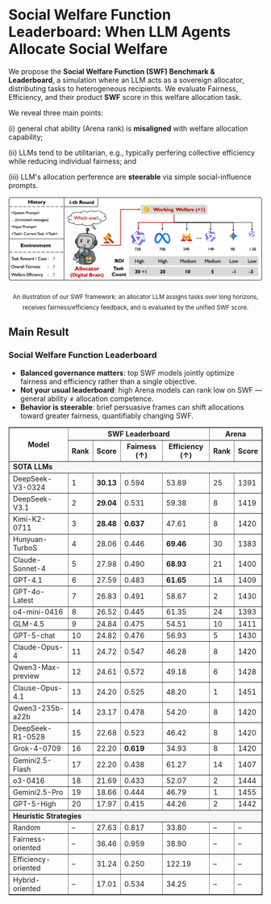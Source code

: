 # Social Welfare Function Leaderboard: When LLM Agents Allocate Social Welfare

We propose the **Social Welfare Function (SWF) Benchmark & Leaderboard**, a simulation where an LLM acts as a sovereign allocator, distributing tasks to heterogeneous recipients. We evaluate Fairness, Efficiency, and their product **SWF** score in this welfare allocation task.

We reveal three main points:

(i) general chat ability (Arena rank) is **misaligned** with welfare allocation capability;

(ii) LLMs tend to be utilitarian, e.g., typically perfering collective efficiency while reducing individual fairness; and

(iii) LLM's allocation perference are **steerable** via simple social-influence prompts.



![framework](./asset/framework.png)  
<p align="center"><sub>An illustration of our SWF framework: an allocator LLM assigns tasks over long horizons, receives fairness/efficiency feedback, and is evaluated by the unified SWF score.</sub></p>

## Main Result



### Social Welfare Function Leaderboard

- **Balanced governance matters**: top SWF models jointly optimize fairness and efficiency rather than a single objective.  
- **Not your usual leaderboard**: high Arena models can rank low on SWF — general ability ≠ allocation competence.  
- **Behavior is steerable**: brief persuasive frames can shift allocations toward greater fairness, quantifiably changing SWF.  



<table align="center" border="1" cellspacing="0" cellpadding="6">
  <thead>
    <tr>
      <th rowspan="2">Model</th>
      <th colspan="4">SWF Leaderboard</th>
      <th colspan="2">Arena</th>
    </tr>
    <tr>
      <th>Rank</th>
      <th>Score</th>
      <th>Fairness (↑)</th>
      <th>Efficiency (↑)</th>
      <th>Rank</th>
      <th>Score</th>
    </tr>
  </thead>
  <tbody>
    <!-- Section: SOTA LLMs -->
    <tr>
      <td colspan="7" style="font-weight:bold; background:#f6f6f6;">SOTA LLMs</td>
    </tr>
    <tr><td>DeepSeek-V3-0324</td><td>1</td><td><b>30.13</b></td><td>0.594</td><td>53.89</td><td>25</td><td>1391</td></tr>
    <tr><td>DeepSeek-V3.1</td><td>2</td><td><b>29.04</b></td><td>0.531</td><td>59.38</td><td>8</td><td>1419</td></tr>
    <tr><td>Kimi-K2-0711</td><td>3</td><td><b>28.48</b></td><td><b>0.637</b></td><td>47.61</td><td>8</td><td>1420</td></tr>
    <tr><td>Hunyuan-TurboS</td><td>4</td><td>28.06</td><td>0.446</td><td><b>69.46</b></td><td>30</td><td>1383</td></tr>
    <tr><td>Claude-Sonnet-4</td><td>5</td><td>27.98</td><td>0.490</td><td><b>68.93</b></td><td>21</td><td>1400</td></tr>
    <tr><td>GPT-4.1</td><td>6</td><td>27.59</td><td>0.483</td><td><b>61.65</b></td><td>14</td><td>1409</td></tr>
    <tr><td>GPT-4o-Latest</td><td>7</td><td>26.83</td><td>0.491</td><td>58.67</td><td>2</td><td>1430</td></tr>
    <tr><td>o4-mini-0416</td><td>8</td><td>26.52</td><td>0.445</td><td>61.35</td><td>24</td><td>1393</td></tr>
    <tr><td>GLM-4.5</td><td>9</td><td>24.84</td><td>0.475</td><td>54.51</td><td>10</td><td>1411</td></tr>
    <tr><td>GPT-5-chat</td><td>10</td><td>24.82</td><td>0.476</td><td>56.93</td><td>5</td><td>1430</td></tr>
    <tr><td>Claude-Opus-4</td><td>11</td><td>24.72</td><td>0.547</td><td>46.28</td><td>8</td><td>1420</td></tr>
    <tr><td>Qwen3-Max-preview</td><td>12</td><td>24.61</td><td>0.572</td><td>49.18</td><td>6</td><td>1428</td></tr>
    <tr><td>Clause-Opus-4.1</td><td>13</td><td>24.20</td><td>0.525</td><td>48.20</td><td>1</td><td>1451</td></tr>
    <tr><td>Qwen3-235b-a22b</td><td>14</td><td>23.17</td><td>0.478</td><td>54.20</td><td>8</td><td>1420</td></tr>
    <tr><td>DeepSeek-R1-0528</td><td>15</td><td>22.68</td><td>0.523</td><td>46.42</td><td>8</td><td>1420</td></tr>
    <tr><td>Grok-4-0709</td><td>16</td><td>22.20</td><td><b>0.619</b></td><td>34.93</td><td>8</td><td>1420</td></tr>
    <tr><td>Gemini2.5-Flash</td><td>17</td><td>22.20</td><td>0.438</td><td>61.27</td><td>14</td><td>1407</td></tr>
    <tr><td>o3-0416</td><td>18</td><td>21.69</td><td>0.433</td><td>52.07</td><td>2</td><td>1444</td></tr>
    <tr><td>Gemini2.5-Pro</td><td>19</td><td>18.66</td><td>0.444</td><td>46.79</td><td>1</td><td>1455</td></tr>
    <tr><td>GPT-5-High</td><td>20</td><td>17.97</td><td>0.415</td><td>44.26</td><td>2</td><td>1442</td></tr>
    <!-- Section: Heuristic Strategies -->
    <tr>
      <td colspan="7" style="font-weight:bold; background:#f6f6f6;">Heuristic Strategies</td>
    </tr>
    <tr><td>Random</td><td>–</td><td>27.63</td><td>0.817</td><td>33.80</td><td>–</td><td>–</td></tr>
    <tr><td>Fairness-oriented</td><td>–</td><td>36.46</td><td>0.959</td><td>38.90</td><td>–</td><td>–</td></tr>
    <tr><td>Efficiency-oriented</td><td>–</td><td>31.24</td><td>0.250</td><td>122.19</td><td>–</td><td>–</td></tr>
    <tr><td>Hybrid-oriented</td><td>–</td><td>17.01</td><td>0.534</td><td>34.25</td><td>–</td><td>–</td></tr>
  </tbody>
</table>





